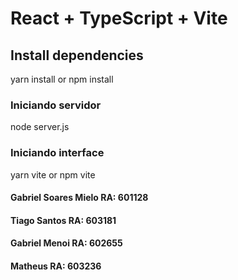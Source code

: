 # React + TypeScript + Vite

## Install dependencies

yarn install or npm install

### Iniciando servidor

node server.js

### Iniciando interface

yarn vite or npm vite

#### Gabriel Soares Mielo RA: 601128
#### Tiago Santos RA: 603181
#### Gabriel Menoi RA: 602655
#### Matheus RA: 603236
